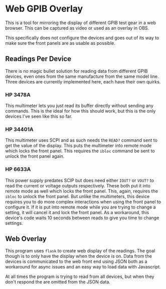 # Web GPIB Overlay

This is a tool for mirroring the display of different GPIB test gear in a web browser. This can be captured as video or used as an overlay in OBS.

This specifically does not configure the devices and goes out of its way to make sure the front panels are as usable as possible.

## Readings Per Device

There is no magic bullet solution for reading data from different GPIB devices, even ones from the same manufacture from the same model line. Three devices are currently implemented here, each have their own quirks.

### HP 3478A

This multimeter lets you just read its buffer directly without sending any commands. This is the ideal for how this should work, but this is the only devices I've seen like this so far.

### HP 34401A

This multimeter uses SCPI and as such needs the `READ?` command sent to get the value of the display. This puts the multimeter into remote mode which locks the front panel. This requires the `ibloc` command be sent to unlock the front panel again.

### HP 6633A

This power supply predates SCIP but does need either `IOUT?` or `VOUT?` to read the current or voltage outputs respectively. These both put it into remote mode as well which locks the front panel. This, again, requires the `ibloc` to unlock the front panel. But unlike the multimeters, this device requires you to do more complex interactions when using the front panel to configure it. If it is put into remote mode while you are trying to change a setting, it will cancel it and lock the front panel. As a workaround, this device's code waits 10 seconds between reads to give you time to change settings.



## Web Overlay

This program uses `flask` to create web display of the readings. The goal though is to only have the display when the device is on. Data from the devices is communicated to the web front end using JSON both as a workaround for async issues and an easy way to load data with Javascript.
  
At all times the program is trying to read from all devices, but when they don't respond the are omitted from the JSON data.

